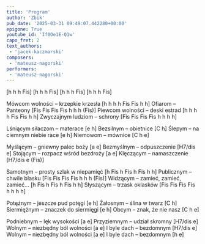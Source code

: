 ```yaml
---
title: 'Program'
author: 'Zbik'
pub_date: '2025-03-31 09:49:07.442280+00:00'
epigone: True
youtube_id: 'If0Oe1E-Q1w'
capo_fret: 2
text_authors:
 - 'jacek-kaczmarski'
composers:
 - 'mateusz-nagorski'
performers:
 - 'mateusz-nagorski'
---
```


[h h h Fis]
[h h h Fis]
[h h h Fis]
[h h h Fis]

Mówcom wolności – krzepkie krzesła [h h h h Fis Fis h h]
Ofiarom – Panteony [Fis Fis Fis Fis h h h (Fis)]
Piewcom wolności – deski estrad [h h h h Fis Fis h h]
Zwyczajnym ludziom – schrony [Fis Fis Fis Fis h h h h]

Lśniącym siłaczom – materace [e h]
Bezsilnym – obietnice [C h]
Ślepym – na ciemnym niebie race [e h]
Niemowom – mównice [C h e]

Myślącym – gniewny palec boży [a e]
Bezmyślnym – odpuszczenie [H7/dis e]
Stojącym – rozpacz wśród bezdroży [a e]
Klęczącym – namaszczenie [H7/dis e (Fis)]

Samotnym – prosty szlak w niepamięć [h Fis h Fis h Fis h h]
Publicznym – chwile blasku [Fis Fis Fis Fis h h h (Fis)]
Widzącym – zamieć, zamieć, zamieć… [h Fis h Fis h Fis h h]
Słyszącym – trzask oklasków [Fis Fis Fis Fis h h h h]

Potężnym – jeszcze pud potęgi [e h]
Żałosnym – ślina w twarz [C h]
Siermiężnym – znaczek do siermięgi [e h]
Obcym – znak, że nie nasz [C h e]

Podniebnym – lęk wysokości [a e]
Przyziemnym – udział skromny [H7/dis e]
Wolnym – niezbędny ból wolności [a e]
I byle dach – bezdomnym [H7/dis e]
Wolnym – niezbędny ból wolności [a e]
I byle dach – bezdomnym [h e]
